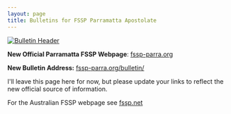 ```yaml
---
layout: page
title: Bulletins for FSSP Parramatta Apostolate
---
```


[![Bulletin Header](https://repleatur.net/bulletins/parrafssp.gif)](http://fssp-parra.org/bulletin/)

**New Official Parramatta FSSP Webpage**: [fssp-parra.org](https://fssp-parra.org)

**New Bulletin Address:** [fssp-parra.org/bulletin/](http://fssp-parra.org/bulletin/)

I'll leave this page here for now, but please update your links to reflect the new official source of information.

For the Australian FSSP webpage see [fssp.net](http://fssp.net)

